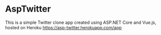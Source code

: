 # AspTwitter
This is a simple Twitter clone app created using ASP.NET Core and Vue.js, hosted on Heroku
https://asp-twitter.herokuapp.com/app
